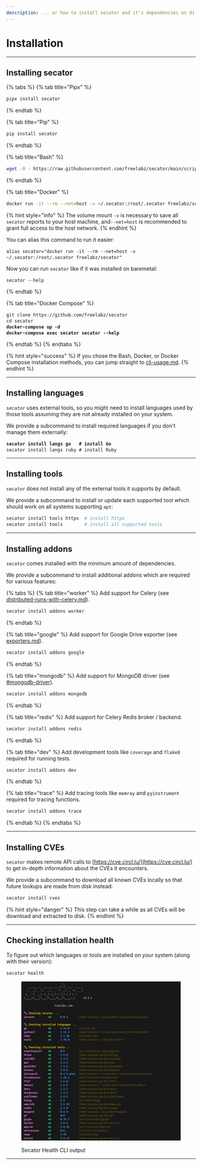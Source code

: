 ```yaml
---
description: ... or how to install secator and it's dependencies on different platforms.
---
```


# Installation

***

## Installing secator

{% tabs %}
{% tab title="Pipx" %}
```bash
pipx install secator
```
{% endtab %}

{% tab title="Pip" %}
```bash
pip install secator
```
{% endtab %}

{% tab title="Bash" %}
```bash
wget -O - https://raw.githubusercontent.com/freelabz/secator/main/scripts/install.sh | sh
```
{% endtab %}

{% tab title="Docker" %}
```bash
docker run -it --rm --net=host -v ~/.secator:/root/.secator freelabz/secator --help
```

{% hint style="info" %}
The volume mount `-v` is necessary to save all `secator` reports to your host machine, and`--net=host` is recommended to grant full access to the host network.
{% endhint %}

You can alias this command to run it easier:

```
alias secator="docker run -it --rm --net=host -v ~/.secator:/root/.secator freelabz/secator"
```

Now you can run `secator` like if it was installed on baremetal:

```
secator --help
```
{% endtab %}

{% tab title="Docker Compose" %}
<pre class="language-bash"><code class="lang-bash">git clone https://github.com/freelabz/secator
cd secator
<strong>docker-compose up -d
</strong><strong>docker-compose exec secator secator --help
</strong></code></pre>
{% endtab %}
{% endtabs %}

{% hint style="success" %}
If you chose the Bash, Docker, or Docker Compose installation methods, you can jump straight to [cli-usage.md](cli-usage.md "mention").
{% endhint %}

***

## Installing languages

`secator` uses external tools, so you might need to install languages used by those tools assuming they are not already installed on your system.

We provide a subcommand to install required languages if you don't manage them externally:

<pre class="language-bash"><code class="lang-bash"><strong>secator install langs go   # install Go
</strong>secator install langs ruby # install Ruby
</code></pre>

***

## Installing tools

`secator` does not install any of the external tools it supports by default.

We provide a subcommand to install or update each supported tool which should work on all systems supporting `apt`:

```bash
secator install tools httpx  # install httpx
secator install tools        # install all supported tools
```

***

## Installing addons

`secator` comes installed with the minimum amount of dependencies.

We provide a subcommand to install additional addons which are required for various features:

{% tabs %}
{% tab title="worker" %}
Add support for Celery (see [distributed-runs-with-celery.md](../in-depth/distributed-runs-with-celery.md "mention")).

```sh
secator install addons worker
```
{% endtab %}

{% tab title="google" %}
Add support for Google Drive exporter (see [exporters.md](../in-depth/concepts/exporters.md "mention")).

```sh
secator install addons google
```
{% endtab %}

{% tab title="mongodb" %}
Add support for MongoDB driver (see [#mongodb-driver](../in-depth/concepts/drivers.md#mongodb-driver "mention")).

```sh
secator install addons mongodb
```
{% endtab %}

{% tab title="redis" %}
Add support for Celery Redis broker / backend.

```sh
secator install addons redis
```
{% endtab %}

{% tab title="dev" %}
Add development tools like `coverage` and `flake8` required for running tests.

```sh
secator install addons dev
```
{% endtab %}

{% tab title="trace" %}
Add tracing tools like `memray` and `pyinstrument` required for tracing functions.

```sh
secator install addons trace
```
{% endtab %}
{% endtabs %}

***

## Installing CVEs

`secator` makes remote API calls to [https://cve.circl.lu/](https://cve.circl.lu/) to get in-depth information about the CVEs it encounters.

We provide a subcommand to download all known CVEs locally so that future lookups are made from disk instead:

```bash
secator install cves
```

{% hint style="danger" %}
This step can take a while as all CVEs will be download and extracted to disk.
{% endhint %}

***

## Checking installation health

To figure out which languages or tools are installed on your system (along with their version):

```bash
secator health
```

<figure><img src="../.gitbook/assets/secator_health.png" alt=""><figcaption><p>Secator Health CLI output</p></figcaption></figure>

***
